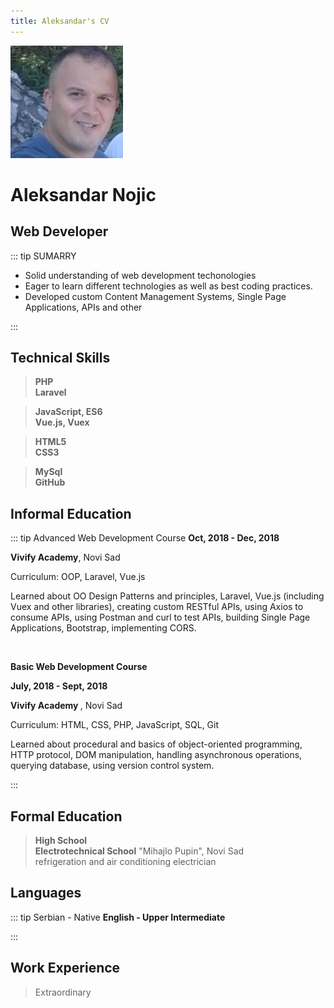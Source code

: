 ```yaml
---
title: Aleksandar's CV
---
```

![img](images/mojafotka.jpeg)
# Aleksandar Nojic

## Web Developer

::: tip SUMARRY
  <ul>
    <li>Solid understanding of web development techonologies</li>
    <li>Eager to learn different technologies as well as best coding practices.</li>
    <li>Developed custom Content Management Systems, Single Page Applications, APIs and other</li>
  </ul>
:::
<h2>Technical Skills</h2>

> **PHP <br/>
  Laravel**

> **JavaScript, ES6 <br/>
  Vue.js, Vuex**

> **HTML5 <br/>
  CSS3**

> **MySql <br/>
  GitHub**

<h2>Informal Education</h2>

::: tip Advanced Web Development Course
  <b>Oct, 2018 - Dec, 2018</b>

  <b>Vivify Academy</b>, Novi Sad

  Curriculum: OOP, Laravel, Vue.js

  Learned about OO Design Patterns and principles, Laravel, Vue.js (including Vuex and other libraries), creating custom RESTful APIs, using Axios to consume APIs, using Postman and curl to test APIs, building Single Page Applications, Bootstrap, implementing CORS.

  <br/>

  <strong> Basic Web Development Course </strong>

  <b>July, 2018 - Sept, 2018</b>

  <strong> Vivify Academy </strong>, Novi Sad

  Curriculum: HTML, CSS, PHP, JavaScript, SQL, Git

  Learned about procedural and basics of object-oriented programming, HTTP protocol, DOM manipulation, handling asynchronous operations, querying database, using version control system.

:::

<h2>Formal Education</h2>

> <strong> High School </strong> <br/>
  <b> Electrotechnical School</b> "Mihajlo Pupin", Novi Sad <br/>
  refrigeration and air conditioning electrician  

<h2>Languages</h2>

::: tip Serbian - Native
<b>English - Upper Intermediate</b>

:::

<h2> Work Experience </h2>

>Extraordinary
